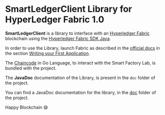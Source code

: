 # SmartLedgerClient Library for HyperLedger Fabric 1.0

**SmartLedgerClient** is a library to interface with an [Hyperledger Fabric](https://hyperledger-fabric.readthedocs.io/en/latest/) blockchain using the [Hyperledger Fabric SDK Java](https://github.com/hyperledger/fabric-sdk-java).

In order to use the Library, launch Fabric as described in the [official docs](https://hyperledger-fabric.readthedocs.io/en/latest/) in the section [Writing your First Application](https://hyperledger-fabric.readthedocs.io/en/latest/write_first_app.html).

The [Chaincode](https://github.com/ascatox/smart-ledger-client/blob/master/src/main/java/fixture/sdkintegration/gocc/smartfactory/src/github.com/smartfactory/smartfactory.go) in Go Language, to interact with the Smart Factory Lab, is bundled with the project.

The **JavaDoc** documentation of the Library, is present in the `doc` folder of the project.

You can find a JavaDoc documentation for the library, in the [doc](https://github.com/ascatox/smart-ledger-client/tree/master/doc) folder of the project. 

Happy Blockchain 😄
